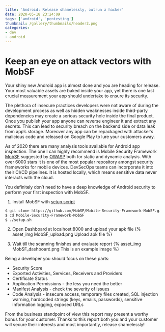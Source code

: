 ```yaml
---
title: 'Android: Release shamelessly, outrun a hacker'
date: 2020-05-18 23:24:09
tags: ['android', 'pentesting']
thumbnail: /gallery/thumbnails/header2.png
categories:
- dev
- android
---
```

# Keep an eye on attack vectors with MobSF
Your shiny new Android app is almost done and you are heading for release. Your most valuable assets are baked inside your app, yet there is one last crucial measurement your app should undertake to ensure its security.

<!-- more -->

The plethora of insecure practices developers were not aware of during the development process as well as hidden weaknesses inside third-party dependencies may create a serious security hole inside the final product. Once you publish your app anyone can reverse engineer it and extract any secrets. This can lead to security breach on the backend side or data leak from app’s storage. Moreover any app can be repackaged with attacker’s malicious code and released on Google Play to lure your customers away.

As of 2020 there are many analysis tools available for Android app inspection. The one I can highly recommend is Mobile Security Framework [MobSF](https://github.com/MobSF/Mobile-Security-Framework-MobSF) suggested by [OWASP](https://owasp.org/www-pdf-archive/OWASP-Tales-of-practical-penetration-testing.pdf) both for static and dynamic analysis. With over 6000 stars it is one of the most popular repository amongst security frameworks for mobile devices. DevSecOps teams can incorporate it into their CI/CD pipelines. It is hosted locally, which means sensitive data never interacts with the cloud.

You definitely don’t need to have a deep knowledge of Android security to perform your first inspection with MobSF.

1. Install MobSF with [setup script](https://mobsf.github.io/docs/#/installation)
``` bash
$ git clone https://github.com/MobSF/Mobile-Security-Framework-MobSF.git
$ cd Mobile-Security-Framework-MobSF
$ ./setup.sh
```
2. Open Dashboard at localhost:8000 and upload your apk file
{% asset_img MobSF_upload.png Upload apk file %}

3. Wait till the scanning finishes and evaluate report
{% asset_img MobSF_dashboard.png This is an example image %}

Being a developer you should focus on these parts:
- Security Score
- Exported Activities, Services, Receivers and Providers
- Certificate Status
- Application Permissions - the less you need the better
- Manifest Analysis - check the severity of issues
- Code Analysis - insecure access, temporary files created, SQL injection warning, hardcoded strings (keys, emails, passwords), sensitive information logging, exposed URLs

From the business standpoint of view this report may present a worthy bonus for your customer. Thanks to this report both you and your customer will secure their interests and most importantly, release shamelessly!
